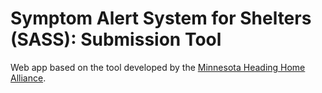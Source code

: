# Symptom Alert System for Shelters (SASS): Submission Tool

Web app based on the tool developed by the [Minnesota Heading Home Alliance](https://headinghomealliance.com/symptom-alert-system-for-shelters-sass/).

